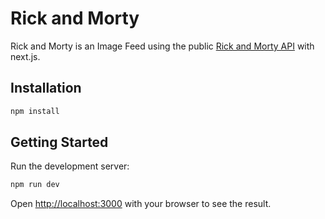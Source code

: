 # Rick and Morty

Rick and Morty is an Image Feed using the public [Rick and Morty API](https://rickandmortyapi.com/documentation/#rest) with next.js.

## Installation

```bash
npm install
```

## Getting Started

Run the development server:

```bash
npm run dev
```

Open [http://localhost:3000](http://localhost:3000) with your browser to see the result.


